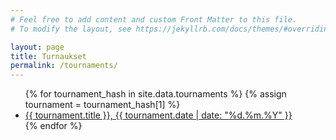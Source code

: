 ```yaml
---
# Feel free to add content and custom Front Matter to this file.
# To modify the layout, see https://jekyllrb.com/docs/themes/#overriding-theme-defaults

layout: page
title: Turnaukset
permalink: /tournaments/
---
```

<ul>
{% for tournament_hash in site.data.tournaments %}
{% assign tournament = tournament_hash[1] %}
<li><a href="{{ tournament.title | datapage_url: '/tournaments' }}">{{ tournament.title }}, {{ tournament.date  | date: "%d.%m.%Y" }}</a></li>
{% endfor %}

</ul>